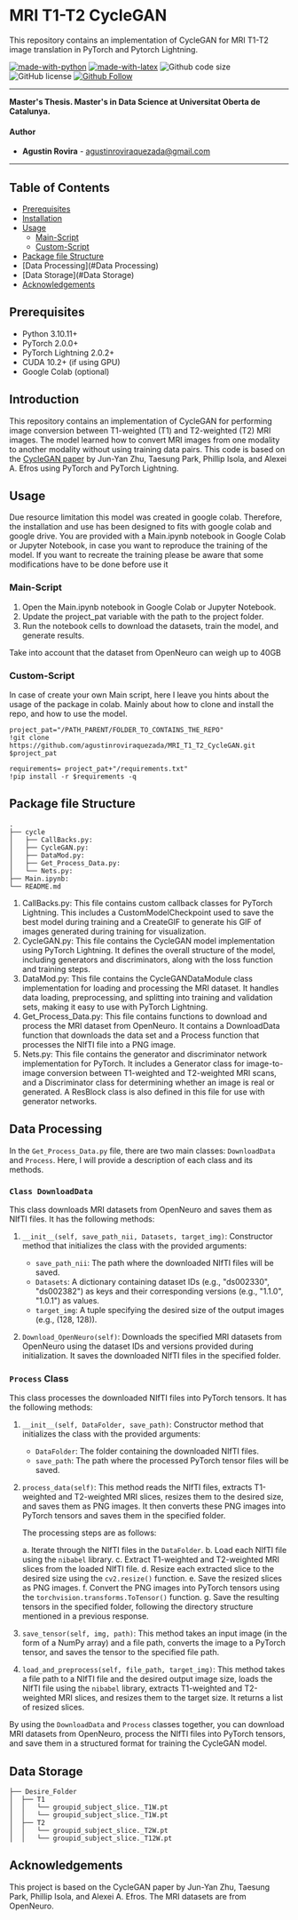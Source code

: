 # MRI T1-T2 CycleGAN
This repository contains an implementation of CycleGAN for MRI T1-T2 image translation in PyTorch and Pytorch Lightning.


[![made-with-python](https://img.shields.io/badge/Coded%20with-Python-21496b.svg?style=for-the-badge&logo=Python)](https://www.python.org/)
[![made-with-latex](https://img.shields.io/badge/Documented%20with-LaTeX-4c9843.svg?style=for-the-badge&logo=Latex)](https://www.latex-project.org/)
![Github code size](https://img.shields.io/github/languages/code-size/agustinroviraquezada/MRI_T1_T2_CycleGAN?style=for-the-badge&logo=Github)
![GitHub license](https://img.shields.io/github/license/agustinroviraquezada/MRI_T1_T2_CycleGAN?style=for-the-badge&logo=Github)
[![Github Follow](https://img.shields.io/github/followers/agustinroviraquezada?style=social&label=Follow)](https://github.com/agustinroviraquezada)


***********

**Master's Thesis. Master's in Data Science at Universitat Oberta de Catalunya.**

#### Author
* **Agustin Rovira** - [agustinroviraquezada@gmail.com](mailto:agustinroviraquezada@gmail.com)


***********

## Table of Contents

- [Prerequisites](#prerequisites)
- [Installation](#Introduction)
- [Usage](#usage)
  - [Main-Script](#Main-Script)
  - [Custom-Script](#Custom-Script)
- [Package file Structure](#file-structure)
- [Data Processing](#Data Processing)
- [Data Storage](#Data Storage)
- [Acknowledgements](#Acknowledgements)

## Prerequisites

- Python 3.10.11+
- PyTorch 2.0.0+
- PyTorch Lightning 2.0.2+
- CUDA 10.2+ (if using GPU)
- Google Colab (optional)

## Introduction

This repository contains an implementation of CycleGAN for performing image conversion between T1-weighted (T1) and T2-weighted (T2) MRI images. The model learned how to convert MRI images from one modality to another modality without using training data pairs. This code is based on the [CycleGAN paper](https://arxiv.org/abs/1703.10593) by Jun-Yan Zhu, Taesung Park, Phillip Isola, and Alexei A. Efros using PyTorch and PyTorch Lightning.


## Usage
Due resource limitation this model was created in google colab. Therefore, the installation and use has been designed to fits with google colab and google drive. You are provided with a Main.ipynb notebook in Google Colab or Jupyter Notebook, in case you want to reproduce the training of the model. If you want to recreate the training please be aware that some modifications have to be done before use it

### Main-Script
1.  Open the Main.ipynb notebook in Google Colab or Jupyter Notebook.
2.  Update the project_pat variable with the path to the project folder.
3.  Run the notebook cells to download the datasets, train the model, and generate results.

Take into account that the dataset from OpenNeuro  can weigh up to 40GB 


### Custom-Script
In case of create your own Main script, here I leave you hints about the usage of the package in colab. Mainly about how to clone and install the repo, and how to use the model.

```
project_pat="/PATH_PARENT/FOLDER_TO_CONTAINS_THE_REPO"
!git clone https://github.com/agustinroviraquezada/MRI_T1_T2_CycleGAN.git  $project_pat

requirements= project_pat+"/requirements.txt"
!pip install -r $requirements -q
```

## Package file Structure
```
.
├── cycle
│   ├── CallBacks.py:
│   ├── CycleGAN.py: 
│   ├── DataMod.py:
│   ├── Get_Process_Data.py:
│   └── Nets.py:
├── Main.ipynb:
└── README.md
```


1. CallBacks.py: This file contains custom callback classes for PyTorch Lightning. This includes a CustomModelCheckpoint used to save the best model during training and a CreateGIF to generate his GIF of images generated during training for visualization.
2. CycleGAN.py: This file contains the CycleGAN model implementation using PyTorch Lightning. It defines the overall structure of the model, including generators and discriminators, along with the loss function and training steps.
3. DataMod.py: This file contains the CycleGANDataModule class implementation for loading and processing the MRI dataset. It handles data loading, preprocessing, and splitting into training and validation sets, making it easy to use with PyTorch Lightning.
4. Get_Process_Data.py: This file contains functions to download and process the MRI dataset from OpenNeuro. It contains a DownloadData function that downloads the data set and a Process function that processes the NIfTI file into a PNG image.
5. Nets.py: This file contains the generator and discriminator network implementation for PyTorch. It includes a Generator class for image-to-image conversion between T1-weighted and T2-weighted MRI scans, and a Discriminator class for determining whether an image is real or generated. A ResBlock class is also defined in this file for use with generator networks.


## Data Processing
In the `Get_Process_Data.py` file, there are two main classes: `DownloadData` and `Process`. Here, I will provide a description of each class and its methods.

### `Class DownloadData`

This class downloads MRI datasets from OpenNeuro and saves them as NIfTI files. It has the following methods:

1. `__init__(self, save_path_nii, Datasets, target_img)`: Constructor method that initializes the class with the provided arguments:
    - `save_path_nii`: The path where the downloaded NIfTI files will be saved.
    - `Datasets`: A dictionary containing dataset IDs (e.g., "ds002330", "ds002382") as keys and their corresponding versions (e.g., "1.1.0", "1.0.1") as values.
    - `target_img`: A tuple specifying the desired size of the output images (e.g., (128, 128)).

2. `Download_OpenNeuro(self)`: Downloads the specified MRI datasets from OpenNeuro using the dataset IDs and versions provided during initialization. It saves the downloaded NIfTI files in the specified folder.

### `Process` Class

This class processes the downloaded NIfTI files into PyTorch tensors. It has the following methods:

1. `__init__(self, DataFolder, save_path)`: Constructor method that initializes the class with the provided arguments:
    - `DataFolder`: The folder containing the downloaded NIfTI files.
    - `save_path`: The path where the processed PyTorch tensor files will be saved.

2. `process_data(self)`: This method reads the NIfTI files, extracts T1-weighted and T2-weighted MRI slices, resizes them to the desired size, and saves them as PNG images. It then converts these PNG images into PyTorch tensors and saves them in the specified folder.

   The processing steps are as follows:

   a. Iterate through the NIfTI files in the `DataFolder`.
   b. Load each NIfTI file using the `nibabel` library.
   c. Extract T1-weighted and T2-weighted MRI slices from the loaded NIfTI file.
   d. Resize each extracted slice to the desired size using the `cv2.resize()` function.
   e. Save the resized slices as PNG images.
   f. Convert the PNG images into PyTorch tensors using the `torchvision.transforms.ToTensor()` function.
   g. Save the resulting tensors in the specified folder, following the directory structure mentioned in a previous response.

3. `save_tensor(self, img, path)`: This method takes an input image (in the form of a NumPy array) and a file path, converts the image to a PyTorch tensor, and saves the tensor to the specified file path.

4. `load_and_preprocess(self, file_path, target_img)`: This method takes a file path to a NIfTI file and the desired output image size, loads the NIfTI file using the `nibabel` library, extracts T1-weighted and T2-weighted MRI slices, and resizes them to the target size. It returns a list of resized slices.

By using the `DownloadData` and `Process` classes together, you can download MRI datasets from OpenNeuro, process the NIfTI files into PyTorch tensors, and save them in a structured format for training the CycleGAN model.

## Data Storage
```
├── Desire_Folder
│  ├── T1
│  │   └── groupid_subject_slice._T1W.pt
│  │   └── groupid_subject_slice._T1W.pt
│  ├── T2
│  │   └── groupid_subject_slice._T2W.pt
│  │   └── groupid_subject_slice._T12W.pt
```

## Acknowledgements
This project is based on the CycleGAN paper by Jun-Yan Zhu, Taesung Park, Phillip Isola, and Alexei A. Efros. The MRI datasets are from OpenNeuro.
